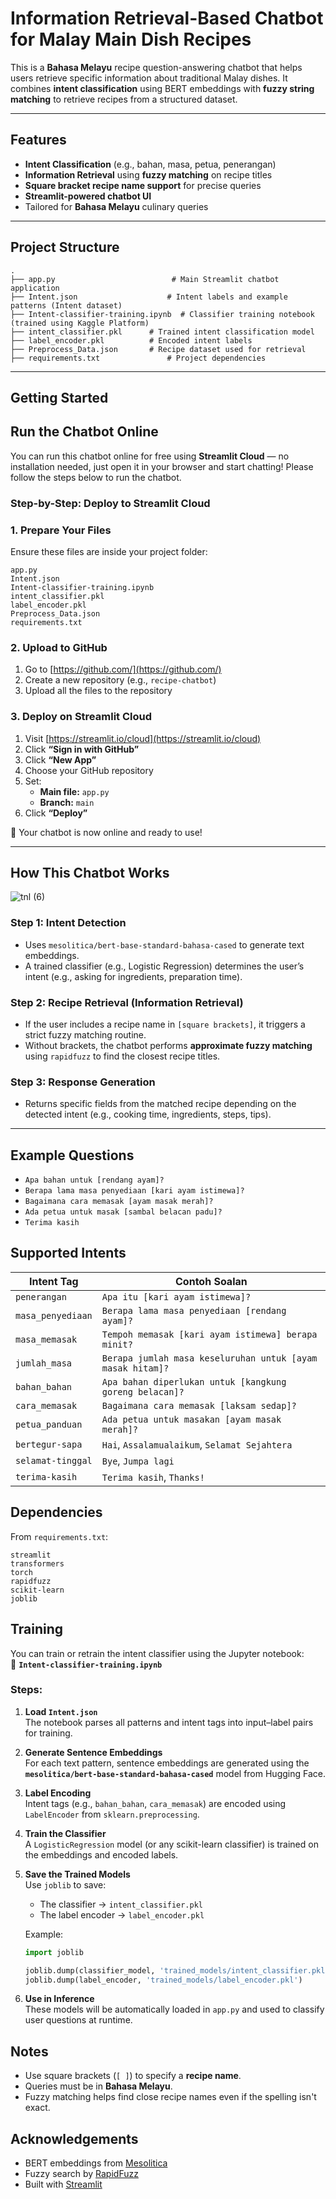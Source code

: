 #  Information Retrieval-Based Chatbot for Malay Main Dish Recipes

This is a **Bahasa Melayu** recipe question-answering chatbot that helps users retrieve specific information about traditional Malay dishes. It combines **intent classification** using BERT embeddings with **fuzzy string matching** to retrieve recipes from a structured dataset.

---

## Features
- **Intent Classification** (e.g., bahan, masa, petua, penerangan)
- **Information Retrieval** using **fuzzy matching** on recipe titles
- **Square bracket recipe name support** for precise queries
- **Streamlit-powered chatbot UI**
- Tailored for **Bahasa Melayu** culinary queries

---

## Project Structure
```
.
├── app.py                          # Main Streamlit chatbot application
├── Intent.json                    # Intent labels and example patterns (Intent dataset)
├── Intent-classifier-training.ipynb  # Classifier training notebook (trained using Kaggle Platform)
├── intent_classifier.pkl      # Trained intent classification model
├── label_encoder.pkl          # Encoded intent labels
├── Preprocess_Data.json       # Recipe dataset used for retrieval
├── requirements.txt               # Project dependencies
```
---

## Getting Started

## Run the Chatbot Online

You can run this chatbot online for free using **Streamlit Cloud**  — no installation needed, just open it in your browser and start chatting! Please follow the steps below to run the chatbot.

### Step-by-Step: Deploy to Streamlit Cloud

### 1. Prepare Your Files

Ensure these files are inside your project folder:

```
app.py
Intent.json
Intent-classifier-training.ipynb
intent_classifier.pkl
label_encoder.pkl
Preprocess_Data.json
requirements.txt
```

### 2. Upload to GitHub

1. Go to [https://github.com/](https://github.com/)
2. Create a new repository (e.g., `recipe-chatbot`)
3. Upload all the files to the repository


### 3. Deploy on Streamlit Cloud

1. Visit [https://streamlit.io/cloud](https://streamlit.io/cloud)
2. Click **“Sign in with GitHub”**
3. Click **“New App”**
4. Choose your GitHub repository
5. Set:
   - **Main file:** `app.py`
   - **Branch:** `main`
6. Click **“Deploy”**

🤩 Your chatbot is now online and ready to use!

---

## How This Chatbot Works
![tnl (6)](https://github.com/user-attachments/assets/c475e5ca-b7f3-4e3e-998c-4b4bb95c3329)

### Step 1: Intent Detection
- Uses `mesolitica/bert-base-standard-bahasa-cased` to generate text embeddings.
- A trained classifier (e.g., Logistic Regression) determines the user’s intent (e.g., asking for ingredients, preparation time).

### Step 2: Recipe Retrieval (Information Retrieval)
- If the user includes a recipe name in `[square brackets]`, it triggers a strict fuzzy matching routine.
- Without brackets, the chatbot performs **approximate fuzzy matching** using `rapidfuzz` to find the closest recipe titles.

### Step 3: Response Generation
- Returns specific fields from the matched recipe depending on the detected intent (e.g., cooking time, ingredients, steps, tips).

---

## Example Questions

- `Apa bahan untuk [rendang ayam]?`
- `Berapa lama masa penyediaan [kari ayam istimewa]?`
- `Bagaimana cara memasak [ayam masak merah]?`
- `Ada petua untuk masak [sambal belacan padu]?`
- `Terima kasih`


## Supported Intents
| Intent Tag         | Contoh Soalan                                               |
|--------------------|-------------------------------------------------------------|
| `penerangan`       | `Apa itu [kari ayam istimewa]?`                            |
| `masa_penyediaan`  | `Berapa lama masa penyediaan [rendang ayam]?`              |
| `masa_memasak`     | `Tempoh memasak [kari ayam istimewa] berapa minit?`        |
| `jumlah_masa`      | `Berapa jumlah masa keseluruhan untuk [ayam masak hitam]?` |
| `bahan_bahan`      | `Apa bahan diperlukan untuk [kangkung goreng belacan]?`    |
| `cara_memasak`     | `Bagaimana cara memasak [laksam sedap]?`                   |
| `petua_panduan`    | `Ada petua untuk masakan [ayam masak merah]?`              |
| `bertegur-sapa`    | `Hai`, `Assalamualaikum`, `Selamat Sejahtera`              |
| `selamat-tinggal`  | `Bye`, `Jumpa lagi`                                        |
| `terima-kasih`     | `Terima kasih`, `Thanks!`                                  |


## Dependencies

From `requirements.txt`:

```
streamlit
transformers
torch
rapidfuzz
scikit-learn
joblib
```

## Training

You can train or retrain the intent classifier using the Jupyter notebook:  
📄 **`Intent-classifier-training.ipynb`**

### Steps:

1. **Load `Intent.json`**  
   The notebook parses all patterns and intent tags into input–label pairs for training.

2. **Generate Sentence Embeddings**  
   For each text pattern, sentence embeddings are generated using the **`mesolitica/bert-base-standard-bahasa-cased`** model from Hugging Face.

3. **Label Encoding**  
   Intent tags (e.g., `bahan_bahan`, `cara_memasak`) are encoded using `LabelEncoder` from `sklearn.preprocessing`.

4. **Train the Classifier**  
   A `LogisticRegression` model (or any scikit-learn classifier) is trained on the embeddings and encoded labels.

5. **Save the Trained Models**  
   Use `joblib` to save:
   - The classifier → `intent_classifier.pkl`
   - The label encoder → `label_encoder.pkl`

   Example:
   ```python
   import joblib

   joblib.dump(classifier_model, 'trained_models/intent_classifier.pkl')
   joblib.dump(label_encoder, 'trained_models/label_encoder.pkl')
   ```

6. **Use in Inference**  
   These models will be automatically loaded in `app.py` and used to classify user questions at runtime.


## Notes

- Use square brackets (`[ ]`) to specify a **recipe name**.
- Queries must be in **Bahasa Melayu**.
- Fuzzy matching helps find close recipe names even if the spelling isn't exact.


## Acknowledgements

- BERT embeddings from [Mesolitica](https://huggingface.co/mesolitica)
- Fuzzy search by [RapidFuzz](https://github.com/maxbachmann/RapidFuzz)
- Built with [Streamlit](https://streamlit.io)  
